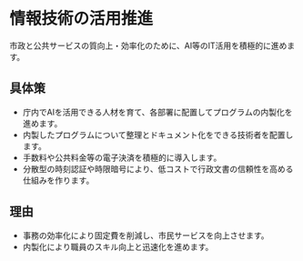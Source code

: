 # 情報技術の活用推進
市政と公共サービスの質向上・効率化のために、AI等のIT活用を積極的に進めます。

## 具体策
* 庁内でAIを活用できる人材を育て、各部署に配置してプログラムの内製化を進めます。
* 内製したプログラムについて整理とドキュメント化をできる技術者を配置します。
* 手数料や公共料金等の電子決済を積極的に導入します。
* 分散型の時刻認証や時限暗号により、低コストで行政文書の信頼性を高める仕組みを作ります。

## 理由
* 事務の効率化により固定費を削減し、市民サービスを向上させます。
* 内製化により職員のスキル向上と迅速化を進めます。